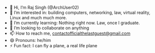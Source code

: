 - 👋 Hi, I’m Raj Singh (@ArchUser02)
- 👀 I’m interested in: building computers, networking, law, virtual reality, Linux and much much more.
- 🌱 I’m currently learning: Nothing right now. Law, once I graduate.
- 💞️ I’m looking to collaborate on anything
- 📫 How to reach me, contactofficialthelastguest@gmail.com
- 😄 Pronouns: he/him
- ⚡ Fun fact: I can fly a plane, a real life plane

<!---
ArchUser02/ArchUser02 is a ✨ special ✨ repository because its `README.md` (this file) appears on your GitHub profile.
You can click the Preview link to take a look at your changes.
--->
